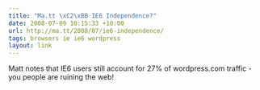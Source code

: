 ```yaml
---
title: "Ma.tt \xC2\xBB IE6 Independence?"
date: 2008-07-09 10:15:33 +10:00
url: http://ma.tt/2008/07/ie6-independence/
tags: browsers ie ie6 wordpress
layout: link
---
```

Matt notes that IE6 users still account for 27% of wordpress.com traffic - you people are ruining the web!
